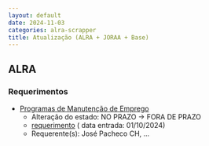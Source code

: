 ```yaml
---
layout: default
date: 2024-11-03
categories: alra-scrapper
title: Atualização (ALRA + JORAA + Base)
---
```

## ALRA

### Requerimentos

* [Programas de Manutenção de Emprego](http://base.alra.pt:82/4DACTION/w_pesquisa_registo/4/8528)
  * Alteração do estado: NO PRAZO → FORA DE PRAZO
  * [requerimento](http://base.alra.pt:82/Doc_Req/XIIIreque162.pdf) ( data entrada: 01/10/2024)
  * Requerente(s): José Pacheco CH, ...
